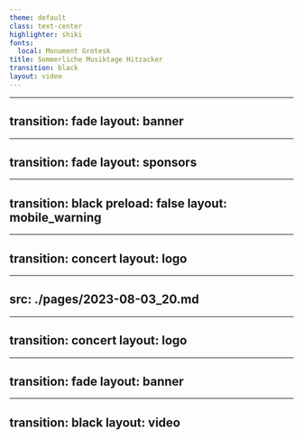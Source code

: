 ```yaml
---
theme: default
class: text-center
highlighter: shiki
fonts:
  local: Monument Grotesk
title: Sommerliche Musiktage Hitzacker
transition: black
layout: video
---
```

---
transition: fade
layout: banner
---
---
transition: fade
layout: sponsors
---
---
transition: black
preload: false
layout: mobile_warning
---
<!-- <AudioPlayer audioSrc="./img/audio_alert_2023.mp3" /> -->
---
transition: concert
layout: logo
---
---
src: ./pages/2023-08-03_20.md
---
---
transition: concert
layout: logo
---
---
transition: fade
layout: banner
---
---
transition: black
layout: video
---